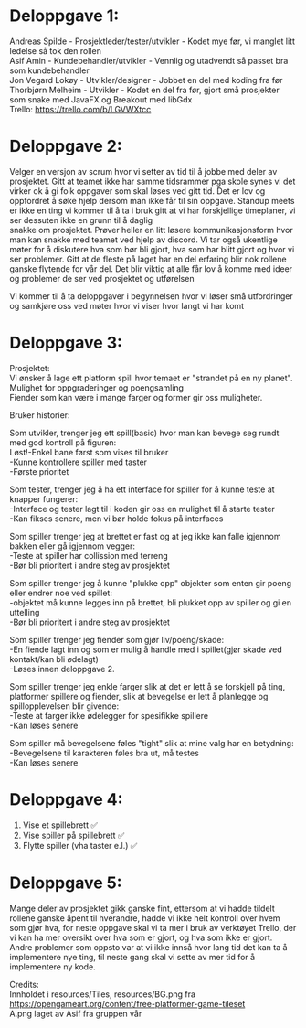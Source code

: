 # Deloppgave 1:
Andreas Spilde - Prosjektleder/tester/utvikler - Kodet mye før, vi manglet litt ledelse så tok den rollen<br>
Asif Amin - Kundebehandler/utvikler - Vennlig og utadvendt så passet bra som kundebehandler<br>
Jon Vegard Lokøy - Utvikler/designer - Jobbet en del med koding fra før<br>
Thorbjørn Melheim - Utvikler - Kodet en del fra før, gjort små prosjekter som snake med JavaFX og Breakout med libGdx<br>
Trello: https://trello.com/b/LGVWXtcc


# Deloppgave 2:
Velger en versjon av scrum hvor vi setter av tid til å jobbe med deler av prosjektet. Gitt at teamet ikke har samme tidsrammer pga skole
synes vi det virker ok å gi folk oppgaver som skal løses ved gitt tid. Det er lov og oppfordret å søke hjelp dersom man ikke får til sin oppgave.
Standup meets er ikke en ting vi kommer til å ta i bruk gitt at vi har forskjellige timeplaner, vi ser dessuten ikke en grunn til å daglig <br>
snakke om prosjektet. Prøver heller en litt løsere kommunikasjonsform hvor man kan snakke med teamet ved hjelp av discord. Vi tar også ukentlige
møter for å diskutere hva som bør bli gjort, hva som har blitt gjort og hvor vi ser problemer. Gitt at de fleste på laget har en del erfaring
blir nok rollene ganske flytende for vår del. Det blir viktig at alle får lov å komme med ideer og problemer de ser ved prosjektet og utførelsen

Vi kommer til å ta deloppgaver i begynnelsen hvor vi løser små utfordringer og samkjøre oss ved møter hvor vi viser hvor langt vi har komt


# Deloppgave 3:
Prosjektet:<br>
Vi ønsker å lage ett platform spill hvor temaet er "strandet på en ny planet". Mulighet for oppgraderinger og poengsamling<br>
Fiender som kan være i mange farger og former gir oss muligheter.

Bruker historier:<br>

Som utvikler, trenger jeg ett spill(basic) hvor man kan bevege seg rundt med god kontroll på figuren:<br>
Løst!-Enkel bane først som vises til bruker <br>
-Kunne kontrollere spiller med taster<br>
-Første prioritet

Som tester, trenger jeg å ha ett interface for spiller for å kunne teste at knapper fungerer:<br>
-Interface og tester lagt til i koden gir oss en mulighet til å starte tester<br>
-Kan fikses senere, men vi bør holde fokus på interfaces

Som spiller trenger jeg at brettet er fast og at jeg ikke kan falle igjennom bakken eller gå igjennom vegger:<br>
-Teste at spiller har collission med terreng<br>
-Bør bli prioritert i andre steg av prosjektet

Som spiller trenger jeg å kunne "plukke opp" objekter som enten gir poeng eller endrer noe ved spillet:<br>
-objektet må kunne legges inn på brettet, bli plukket opp av spiller og gi en uttelling<br>
-Bør bli prioritert i andre steg av prosjektet

Som spiller trenger jeg fiender som gjør liv/poeng/skade:<br>
-En fiende lagt inn og som er mulig å handle med i spillet(gjør skade ved kontakt/kan bli ødelagt)<br>
-Løses innen deloppgave 2.

Som spiller trenger jeg enkle farger slik at det er lett å se forskjell på ting, platformer spillere og fiender, 
slik at bevegelse er lett å planlegge og spillopplevelsen blir givende:<br>
-Teste at farger ikke ødelegger for spesifikke spillere<br>
-Kan løses senere

Som spiller må bevegelsene føles "tight" slik at mine valg har en betydning:<br>
-Bevegelsene til karakteren føles bra ut, må testes<br>
-Kan løses senere


# Deloppgave 4:

1. Vise et spillebrett ✅
2. Vise spiller på spillebrett ✅
3. Flytte spiller (vha taster e.l.) ✅


# Deloppgave 5:

Mange deler av prosjektet gikk ganske fint, ettersom at vi hadde tildelt rollene ganske åpent til hverandre, hadde vi ikke
helt kontroll over hvem som gjør hva, for neste oppgave skal vi ta mer i bruk av verktøyet Trello, der vi kan  ha mer
oversikt over hva som er gjort, og hva som ikke er gjort.<br>
Andre problemer som oppsto var at vi ikke innså hvor lang tid det kan ta 
å implementere nye ting, til neste gang skal vi sette av mer tid for å implementere ny kode.  

Credits:<br>
Innholdet i resources/Tiles, resources/BG.png fra https://opengameart.org/content/free-platformer-game-tileset<br>
A.png laget av Asif fra gruppen vår
